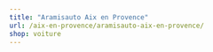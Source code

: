 ```yaml
---
title: "Aramisauto Aix en Provence"
url: /aix-en-provence/aramisauto-aix-en-provence/
shop: voiture
---
```

